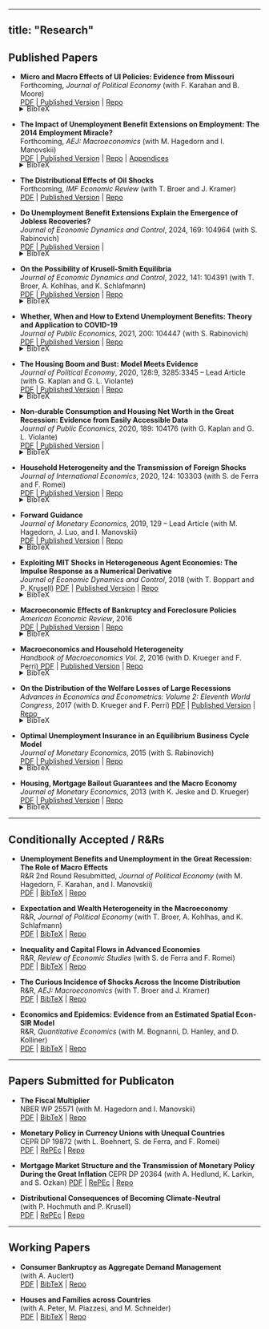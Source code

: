 
---
title: "Research"
---

## Published Papers

- **Micro and Macro Effects of UI Policies: Evidence from Missouri**  
  Forthcoming, *Journal of Political Economy* (with F. Karahan and B. Moore)  
  [PDF](/files/Missouri.pdf)
 | [Published Version](https://doi.org/10.1086/736215) | [Repo](https://doi.org/10.7910/DVN/FHB4BK)
<div style="margin: -18px 0 6px 22px;"><details><summary>BibTeX</summary>

```bibtex
@article{doi:10.1086/736215,
author = {Karahan, Fatih and Mitman, Kurt and Moore, Brendan},
title = {Micro and Macro Effects of UI Policies: Evidence from Missouri},
journal = {Journal of Political Economy},
volume = {0},
number = {ja},
pages = {null},
year = {0},
doi = {10.1086/736215},
URL = {https://doi.org/10.1086/736215}}

```
</details></div>


- **The Impact of Unemployment Benefit Extensions on Employment: The 2014 Employment Miracle?**  
  Forthcoming, *AEJ: Macroeconomics* (with M. Hagedorn and I. Manovskii)  
  [PDF](/files/Miracle.pdf) | [Published Version](https://www.aeaweb.org/articles?id=10.1257/mac.20200239) | [Repo](#) | [Appendices](/files/MiracleAppendix.pdf)
<div style="margin: -18px 0 6px 22px;"><details><summary>BibTeX</summary>

```bibtex
@article{mitman2014miracle,
  title={The Impact of Unemployment Benefit Extensions on Employment: The 2014 Employment Miracle?},
  author={Hagedorn, Marcus and Manovskii, Iourii and Mitman, Kurt},
  journal={American Economic Journal: Macroeconomics},
  volume={0},
  number={ja},
  pages={null},
  year={2025}
}
```
</details></div>

- **The Distributional Effects of Oil Shocks**  
  Forthcoming, *IMF Economic Review* (with T. Broer and J. Kramer)  
  [PDF](/files/Oil.pdf) | [Published Version](#) | [Repo](#)


- **Do Unemployment Benefit Extensions Explain the Emergence of Jobless Recoveries?**  
  *Journal of Economic Dynamics and Control*, 2024, 169: 104964 (with S. Rabinovich)  
  [PDF](/files/UI_JR.pdf) | [Published Version](https://doi.org/10.1016/j.jedc.2024.104964) |

<div style="margin: -18px 0 6px 22px;"><details><summary>BibTeX</summary>

```bibtex
@article{mitman2024jobless,
title = {Do unemployment benefit extensions explain the emergence of jobless recoveries?},
journal = {Journal of Economic Dynamics and Control},
volume = {169},
pages = {104964},
year = {2024},
note = {Heterogeneity and Macroeconomics of Labor Markets},
issn = {0165-1889},
doi = {https://doi.org/10.1016/j.jedc.2024.104964},
url = {https://www.sciencedirect.com/science/article/pii/S0165188924001568},
author = {Kurt Mitman and Stanislav Rabinovich},
keywords = {Business cycles, Jobless recoveries, Unemployment insurance}
}
```
</details></div>

- **On the Possibility of Krusell-Smith Equilibria**  
  *Journal of Economic Dynamics and Control*, 2022, 141: 104391 (with T. Broer, A. Kohlhas, and K. Schlafmann)  
  [PDF](/files/on_the_possibility_of_ks.pdf) | [Published Version](https://doi.org/10.1016/j.jedc.2022.104391) | [Repo](#)
<div style="margin: -18px 0 6px 22px;"><details><summary>BibTeX</summary>

```bibtex
@article{broer2022krusell,
title={On the possibility of Krusell--Smith equilibria},
author={Broer, Tobias and Kohlhas, Alexander and Mitman, Kurt and Schlafmann, Kathrin},
journal={Journal of Economic Dynamics and Control},
volume={141},
pages={104391},
year={2022},
publisher={Elsevier},
doi={10.1016/j.jedc.2022.104391},
url={https://doi.org/10.1016/j.jedc.2022.104391}
}
```
</details></div>

- **Whether, When and How to Extend Unemployment Benefits: Theory and Application to COVID-19**  
  *Journal of Public Economics*, 2021, 200: 104447 (with S. Rabinovich)  
  [PDF](/files/UI_Covid_web.pdf) | [Published Version](https://doi.org/10.1016/j.jpubeco.2021.104447) | [Repo](https://github.com/kurtmitman/ui-pandemic)
  
<div style="margin: -18px 0 6px 22px;"><details><summary>BibTeX</summary> 

```bibtex
@article{mitman2021covid,
title={Whether, when and how to extend unemployment benefits: Theory and application to COVID-19},
author={Mitman, Kurt and Rabinovich, Stanislav},
journal={Journal of Public Economics},
volume={200},
pages={104447},
year={2021},
publisher={Elsevier},
doi={10.1016/j.jpubeco.2021.104447},
url={https://doi.org/10.1016/j.jpubeco.2021.104447}
}
```
</details></div>  
  
- **The Housing Boom and Bust: Model Meets Evidence**  
  *Journal of Political Economy*, 2020, 128:9, 3285:3345  – Lead Article (with G. Kaplan and G. L. Violante)   
  [PDF](/files/KMV_housing.pdf) | [Published Version](https://doi.org/10.1086/708816) | [Repo](https://github.com/kurtmitman/housing-boom-bust)

<div style="margin: -18px 0 6px 22px;"><details><summary>BibTeX</summary> 

```bibtex
@article{kaplan2020housing,
title={The housing boom and bust: Model meets evidence},
author={Kaplan, Greg and Mitman, Kurt and Violante, Giovanni L},
journal={Journal of Political Economy},
volume={128},
number={9},
pages={3285--3345},
year={2020},
publisher={The University of Chicago Press Chicago, IL}
}
```
</details></div>

- **Non-durable Consumption and Housing Net Worth in the Great Recession: Evidence from Easily Accessible Data**  
  *Journal of Public Economics*, 2020, 189: 104176 (with G. Kaplan and G. L. Violante)   
  [PDF](/files/KMV_consumption.pdf) | [Published Version](https://doi.org/10.1016/j.jpubeco.2020.104176) | 
<div style="margin: -18px 0 6px 22px;"><details><summary>BibTeX</summary>

```bibtex
@article{kaplan2020nondurable,
title={Non-durable consumption and housing net worth in the Great Recession: Evidence from easily accessible data},
author={Kaplan, Greg and Mitman, Kurt and Violante, Giovanni L},
journal={Journal of Public Economics},
volume={189},
pages={104176},
year={2020},
publisher={Elsevier},
doi={10.1016/j.jpubeco.2020.104176},
url={https://doi.org/10.1016/j.jpubeco.2020.104176}
}
```
</details></div>

- **Household Heterogeneity and the Transmission of Foreign Shocks**  
  *Journal of International Economics*, 2020, 124: 103303 (with S. de Ferra and F. Romei)   
  [PDF](/files/ForeignShocks.pdf) | [Published Version](https://doi.org/10.1016/j.jinteco.2020.103303) | [Repo](https://github.com/kurtmitman/HANKSOME)
<div style="margin: -18px 0 6px 22px;"><details><summary>BibTeX</summary>

```bibtex
@article{deferra2020foreign,
title={Household heterogeneity and the transmission of foreign shocks},
author={de Ferra, Sergio and Mitman, Kurt and Romei, Federica},
journal={Journal of International Economics},
volume={124},
pages={103303},
year={2020},
publisher={Elsevier},
doi={10.1016/j.jinteco.2020.103303},
url={https://doi.org/10.1016/j.jinteco.2020.103303}
}
```
</details></div>

- **Forward Guidance**  
  *Journal of Monetary Economics*, 2019, 129 – Lead Article (with M. Hagedorn, J. Luo, and I. Manovskii)  
  [PDF](/files/FG.pdf) | [Published Version](https://doi.org/10.1016/j.jmoneco.2019.01.014) | [Repo](#)

<div style="margin: -18px 0 6px 22px;"><details><summary>BibTeX</summary>

```bibtex
@article{hagedorn2019forward,
title={Forward guidance},
author={Hagedorn, Marcus and Luo, Jinhui and Mitman, Kurt and Manovskii, Iourii},
journal={Journal of Monetary Economics},
volume={102},
pages={1--23},
year={2019},
publisher={Elsevier},
doi={10.1016/j.jmoneco.2019.06.014},
url={https://doi.org/10.1016/j.jmoneco.2019.01.014}
}
```
</details></div>

- **Exploiting MIT Shocks in Heterogeneous Agent Economies: The Impulse Response as a Numerical Derivative**  
  *Journal of Economic Dynamics and Control*, 2018 (with T. Boppart and P. Krusell)
  [PDF](/files/BKM_MITmen_Web.pdf) | [Published Version](https://doi.org/10.1016/j.jedc.2018.01.002) | [Repo](https://github.com/kurtmitman/BKM_MIT)

<div style="margin: -18px 0 6px 22px;"><details><summary>BibTeX</summary>

```bibtex
@article{MITmen2018,
title = {Exploiting MIT shocks in heterogeneous-agent economies: the impulse response as a numerical derivative},
journal = {Journal of Economic Dynamics and Control},
volume = {89},
pages = {68-92},
year = {2018},
note = {Fed St. Louis-JEDC-SCG-SNB-UniBern Conference, titled: “Fiscal and Monetary Policies”.},
issn = {0165-1889},
doi = {https://doi.org/10.1016/j.jedc.2018.01.002},
url = {https://www.sciencedirect.com/science/article/pii/S0165188918300022},
author = {Timo Boppart and Per Krusell and Kurt Mitman},
keywords = {Heterogeneous agents, Computation, Linearization, MIT Shock}
}
```
</details></div>

- **Macroeconomic Effects of Bankruptcy and Foreclosure Policies**  
  *American Economic Review*, 2016  
  [PDF](/files/MEBFP_Web.pdf) | [Published Version](https://www.aeaweb.org/articles?id=10.1257/aer.20120512) | [Repo](http://doi.org/10.3886/E116138V1)

<div style="margin: -18px 0 6px 22px;"><details><summary>BibTeX</summary>

```bibtex
@article{mitman2015OptimalUI,
title = {Optimal unemployment insurance in an equilibrium business-cycle model},
journal = {Journal of Monetary Economics},
volume = {71},
pages = {99-118},
year = {2015},
issn = {0304-3932},
doi = {https://doi.org/10.1016/j.jmoneco.2014.11.009},
url = {https://www.sciencedirect.com/science/article/pii/S0304393214001664},
author = {Kurt Mitman and Stanislav Rabinovich},
keywords = {Unemployment insurance, Business cycles, Optimal policy, Search and matching}
}
```
</details></div>

- **Macroeconomics and Household Heterogeneity**  
  *Handbook of Macroeconomics Vol. 2*, 2016 (with D. Krueger and F. Perri)
  [PDF](/files/HandbookFinalKMP.pdf) | [Published Version](https://doi.org/10.1016/bs.hesmac.2016.04.003) | [Repo](#)
  
<div style="margin: -18px 0 6px 22px;"><details><summary>BibTeX</summary>

```bibtex
@incollection{Handbook2016,
title = {Chapter 11 - Macroeconomics and Household Heterogeneity},
editor = {John B. Taylor and Harald Uhlig},
series = {Handbook of Macroeconomics},
publisher = {Elsevier},
volume = {2},
pages = {843-921},
year = {2016},
issn = {1574-0048},
doi = {https://doi.org/10.1016/bs.hesmac.2016.04.003},
url = {https://www.sciencedirect.com/science/article/pii/S1574004816300039},
author = {D. Krueger and K. Mitman and F. Perri},
keywords = {Recessions, Wealth inequality, Social insurance}
}
```
</details></div>

- **On the Distribution of the Welfare Losses of Large Recessions**  
  *Advances in Economics and Econometrics: Volume 2: Eleventh World Congress*, 2017 (with D. Krueger and F. Perri)
  [PDF](/files/ESWC.pdf) | [Published Version](https://www.cambridge.org/core/books/advances-in-economics-and-econometrics/on-the-distribution-of-the-welfare-losses-of-large-recessions/9996D3AE6AA6F896505F0D55B0293538) | [Repo](#)
  
<div style="margin: -18px 0 6px 22px;"><details><summary>BibTeX</summary>

```bibtex
@inbook{Krueger_Mitman_Perri_2017, 
place={Cambridge},
series={Econometric Society Monographs},
title={On the Distribution of the Welfare Losses of Large Recessions},
booktitle={Advances in Economics and Econometrics: Eleventh World Congress},
publisher={Cambridge University Press}, author={Krueger, Dirk and Mitman, Kurt and Perri, Fabrizio}, 
editor={Honoré, Bo and Pakes, Ariel and Piazzesi, Monika and Samuelson, Larry},
year={2017},
pages={143–184},
collection={Econometric Society Monographs}}
```
</details></div>


- **Optimal Unemployment Insurance in an Equilibrium Business Cycle Model**  
  *Journal of Monetary Economics*, 2015 (with S. Rabinovich)  
  [PDF](/files/OptimalUI_JME.pdf) | [Published Version](https://doi.org/10.1016/j.jmoneco.2014.11.009) | [Repo](https://github.com/kurtmitman/Optimal-UI)


<div style="margin: -18px 0 6px 22px;"><details><summary>BibTeX</summary>

```bibtex
@article{mitman2015OptimalUI,
title = {Optimal unemployment insurance in an equilibrium business-cycle model},
journal = {Journal of Monetary Economics},
volume = {71},
pages = {99-118},
year = {2015},
issn = {0304-3932},
doi = {https://doi.org/10.1016/j.jmoneco.2014.11.009},
url = {https://www.sciencedirect.com/science/article/pii/S0304393214001664},
author = {Kurt Mitman and Stanislav Rabinovich},
keywords = {Unemployment insurance, Business cycles, Optimal policy, Search and matching}
}
```
</details></div>

- **Housing, Mortgage Bailout Guarantees and the Macro Economy**  
  *Journal of Monetary Economics*, 2013 (with K. Jeske and D. Krueger)  
  [PDF](/files/Bailouts.pdf) | [Published Version](https://doi.org/10.1016/j.jmoneco.2013.09.001) | [Repo](#)

<div style="margin: -18px 0 6px 22px;"><details><summary>BibTeX</summary>

```bibtex
@article{bailouts2013,
title = {Housing, mortgage bailout guarantees and the macro economy},
journal = {Journal of Monetary Economics},
volume = {60},
number = {8},
pages = {917-935},
year = {2013},
issn = {0304-3932},
doi = {https://doi.org/10.1016/j.jmoneco.2013.09.001},
url = {https://www.sciencedirect.com/science/article/pii/S0304393213001219},
author = {Karsten Jeske and Dirk Krueger and Kurt Mitman},
keywords = {Housing, Mortgage market, Default risk, Government-sponsored enterprises}
}
```
</details></div>

---

## Conditionally Accepted / R&Rs

- **Unemployment Benefits and Unemployment in the Great Recession: The Role of Macro Effects**  
  R&R 2nd Round Resubmitted, *Journal of Political Economy* (with M. Hagedorn, F. Karahan, and I. Manovskii)  
  [PDF](/files/UI_and_U.pdf) | [BibTeX](#) | [Repo](#)

- **Expectation and Wealth Heterogeneity in the Macroeconomy**  
  R&R, *Journal of Political Economy* (with T. Broer, A. Kohlhas, and K. Schlafmann)  
  [PDF](/files/EWHM_Web.pdf) | [BibTeX](#) | [Repo](#)

- **Inequality and Capital Flows in Advanced Economies**  
  R&R, *Review of Economic Studies* (with S. de Ferra and F. Romei)  
  [PDF](/files/dFMR_Flows.pdf) | [BibTeX](#) | [Repo](#)

- **The Curious Incidence of Shocks Across the Income Distribution**  
  R&R, *AEJ: Macroeconomics* (with T. Broer and J. Kramer)  
  [PDF](/files/Incidence_and_MP.pdf) | [BibTeX](#) | [Repo](#)

- **Economics and Epidemics: Evidence from an Estimated Spatial Econ-SIR Model**  
  R&R, *Quantitative Economics* (with M. Bognanni, D. Hanley, and D. Kolliner)  
  [PDF](/files/COVID.pdf) | [BibTeX](#) | [Repo](#)

---

## Papers Submitted for Publicaton

- **The Fiscal Multiplier**  
  NBER WP 25571 (with M. Hagedorn and I. Manovskii)  
  [PDF](/files/FiscalMultiplierLatest.pdf) | [BibTeX](#) | [Repo](#)

- **Monetary Policy in Currency Unions with Unequal Countries**  
  CEPR DP 19872 (with L. Boehnert, S. de Ferra, and F. Romei)  
  [PDF](#) | [RePEc](https://ideas.repec.org/p/iza/izadps/dp17950.html) | [Repo](#)

- **Mortgage Market Structure and the Transmission of Monetary Policy During the Great Inflation**
  CEPR DP 20364 (with A. Hedlund, K. Larkin, and S. Ozkan)
  [PDF](#) | [RePEc](https://ideas.repec.org/p/iza/izadps/dp17971.html) | [Repo](#)  

- **Distributional Consequences of Becoming Climate-Neutral**  
  (with P. Hochmuth and P. Krusell)  
  [PDF](#) | [RePEc](https://ideas.repec.org/p/iza/izadps/dp17861.html) | [Repo](#)

---

## Working Papers


- **Consumer Bankruptcy as Aggregate Demand Management**  
  (with A. Auclert)  
  [PDF](#) | [BibTeX](#) | [Repo](#)

- **Houses and Families across Countries**  
  (with A. Peter, M. Piazzesi, and M. Schneider)  
  [PDF](#) | [BibTeX](#) | [Repo](#)

